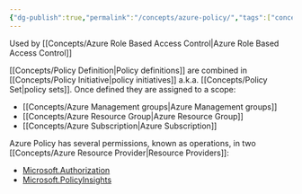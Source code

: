 ```yaml
---
{"dg-publish":true,"permalink":"/concepts/azure-policy/","tags":["concept/SRE/cloud/azure"]}
---
```




Used by [[Concepts/Azure Role Based Access Control\|Azure Role Based Access Control]]

[[Concepts/Policy Definition\|Policy definitions]] are combined in [[Concepts/Policy Initiative\|policy initiatives]] a.k.a. [[Concepts/Policy Set\|policy sets]].
Once defined they are assigned to a scope:
- [[Concepts/Azure Management groups\|Azure Management groups]]
- [[Concepts/Azure Resource Group\|Azure Resource Group]]
- [[Concepts/Azure Subscription\|Azure Subscription]]

Azure Policy has several permissions, known as operations, in two [[Concepts/Azure Resource Provider\|Resource Providers]]:
- [Microsoft.Authorization](https://learn.microsoft.com/en-us/azure/role-based-access-control/resource-provider-operations#microsoftauthorization)
- [Microsoft.PolicyInsights](https://learn.microsoft.com/en-us/azure/role-based-access-control/resource-provider-operations#microsoftpolicyinsights)
